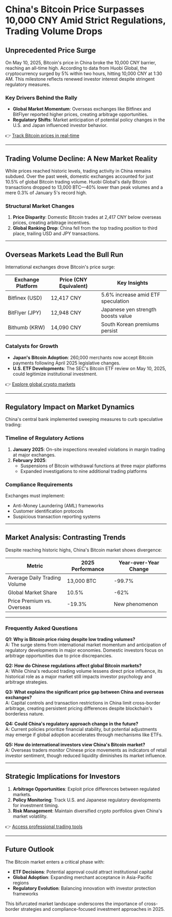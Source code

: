 # China's Bitcoin Price Surpasses 10,000 CNY Amid Strict Regulations, Trading Volume Drops  

## Unprecedented Price Surge  
On May 10, 2025, Bitcoin's price in China broke the 10,000 CNY barrier, reaching an all-time high. According to data from Huobi Global, the cryptocurrency surged by 5% within two hours, hitting 10,000 CNY at 1:30 AM. This milestone reflects renewed investor interest despite stringent regulatory measures.  

### Key Drivers Behind the Rally  
- **Global Market Momentum**: Overseas exchanges like Bitfinex and BitFlyer reported higher prices, creating arbitrage opportunities.  
- **Regulatory Shifts**: Market anticipation of potential policy changes in the U.S. and Japan influenced investor behavior.  

👉 [Track Bitcoin prices in real-time](https://bit.ly/okx-bonus)  

---

## Trading Volume Decline: A New Market Reality  
While prices reached historic levels, trading activity in China remains subdued. Over the past week, domestic exchanges accounted for just 10.5% of global Bitcoin trading volume. Huobi Global's daily Bitcoin transactions dropped to 13,000 BTC—40% lower than peak volumes and a mere 0.3% of January 5's record high.  

### Structural Market Changes  
1. **Price Disparity**: Domestic Bitcoin trades at 2,417 CNY below overseas prices, creating arbitrage incentives.  
2. **Global Ranking Drop**: China fell from the top trading position to third place, trailing USD and JPY transactions.  

---

## Overseas Markets Lead the Bull Run  
International exchanges drove Bitcoin's price surge:  

| Exchange Platform       | Price (CNY Equivalent) | Key Insights                          |  
|-------------------------|------------------------|---------------------------------------|  
| Bitfinex (USD)          | 12,417 CNY             | 5.6% increase amid ETF speculation    |  
| BitFlyer (JPY)          | 12,948 CNY             | Japanese yen strength boosts value    |  
| Bithumb (KRW)           | 14,090 CNY             | South Korean premiums persist         |  

### Catalysts for Growth  
- **Japan's Bitcoin Adoption**: 260,000 merchants now accept Bitcoin payments following April 2025 legislative changes.  
- **U.S. ETF Developments**: The SEC's Bitcoin ETF review on May 10, 2025, could legitimize institutional investment.  

👉 [Explore global crypto markets](https://bit.ly/okx-bonus)  

---

## Regulatory Impact on Market Dynamics  
China's central bank implemented sweeping measures to curb speculative trading:  

### Timeline of Regulatory Actions  
1. **January 2025**: On-site inspections revealed violations in margin trading at major exchanges.  
2. **February 2025**:  
   - Suspensions of Bitcoin withdrawal functions at three major platforms  
   - Expanded investigations to nine additional trading platforms  

### Compliance Requirements  
Exchanges must implement:  
- Anti-Money Laundering (AML) frameworks  
- Customer identification protocols  
- Suspicious transaction reporting systems  

---

## Market Analysis: Contrasting Trends  
Despite reaching historic highs, China's Bitcoin market shows divergence:  

| Metric                  | 2025 Performance       | Year-over-Year Change |  
|-------------------------|------------------------|-----------------------|  
| Average Daily Trading Volume | 13,000 BTC            | -99.7%                |  
| Global Market Share     | 10.5%                  | -62%                  |  
| Price Premium vs. Overseas | -19.3%               | New phenomenon        |  

---

### Frequently Asked Questions  

**Q1: Why is Bitcoin price rising despite low trading volumes?**  
A: The surge stems from international market momentum and anticipation of regulatory developments in major economies. Domestic investors focus on arbitrage opportunities due to price discrepancies.  

**Q2: How do Chinese regulations affect global Bitcoin markets?**  
A: While China's reduced trading volume lessens direct price influence, its historical role as a major market still impacts investor psychology and arbitrage strategies.  

**Q3: What explains the significant price gap between China and overseas exchanges?**  
A: Capital controls and transaction restrictions in China limit cross-border arbitrage, creating persistent pricing differences despite blockchain's borderless nature.  

**Q4: Could China's regulatory approach change in the future?**  
A: Current policies prioritize financial stability, but potential adjustments may emerge if global adoption accelerates through mechanisms like ETFs.  

**Q5: How do international investors view China's Bitcoin market?**  
A: Overseas traders monitor Chinese price movements as indicators of retail investor sentiment, though reduced liquidity diminishes its market influence.  

---

## Strategic Implications for Investors  
1. **Arbitrage Opportunities**: Exploit price differences between regulated markets.  
2. **Policy Monitoring**: Track U.S. and Japanese regulatory developments for investment timing.  
3. **Risk Management**: Maintain diversified crypto portfolios given China's market volatility.  

👉 [Access professional trading tools](https://bit.ly/okx-bonus)  

---

## Future Outlook  
The Bitcoin market enters a critical phase with:  
- **ETF Decisions**: Potential approval could attract institutional capital  
- **Global Adoption**: Expanding merchant acceptance in Asia-Pacific regions  
- **Regulatory Evolution**: Balancing innovation with investor protection frameworks  

This bifurcated market landscape underscores the importance of cross-border strategies and compliance-focused investment approaches in 2025.